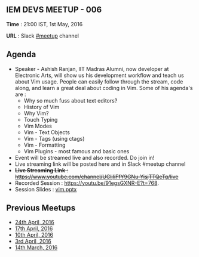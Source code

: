 ## IEM DEVS MEETUP - 006

**Time** : 21:00 IST, 1st May, 2016

**URL** : Slack [#meetup](https://iem-devs.slack.com/archives/meetup) channel

## Agenda

* Speaker - Ashish Ranjan, IIT Madras Alumni, now developer at Electronic Arts, will show us his development workflow and teach us about Vim usage. People can easily follow through the stream, code along, and learn a great deal about coding in Vim. Some of his agenda's are :
  *  Why so much fuss about text editors?
  * History of Vim
  * Why Vim?
  * Touch Typing
  * Vim Modes
  * Vim - Text Objects
  * Vim - Tags (using ctags)
  * Vim - Formatting
  * Vim Plugins - most famous and basic ones
* Event will be streamed live and also recorded. Do join in!
* Live streaming link will be posted here and in Slack #meetup channel
* ~~**Live Streaming Link** : https://www.youtube.com/channel/UCljIiFfY9GNu-YisjTTQeTg/live~~ 
* Recorded Session : https://youtu.be/91egsGXNR-E?t=768.
* Session Slides : [vim.pptx](https://github.com/iem-devs/awesome-mission/files/244279/vim.pptx)


## Previous Meetups

* [24th April, 2016](https://github.com/iem-devs/awesome-mission/blob/master/meetups/meetup-05.md)
* [17th April, 2016](https://github.com/iem-devs/awesome-mission/blob/master/meetups/meetup-04.md)
* [10th April, 2016](https://github.com/iem-devs/awesome-mission/blob/master/meetups/meetup-03.md)
* [3rd April, 2016](https://github.com/iem-devs/awesome-mission/blob/master/meetups/meetup-02.md)
* [14th March, 2016](https://github.com/iem-devs/awesome-mission/blob/master/meetups/meetup-01.md)
